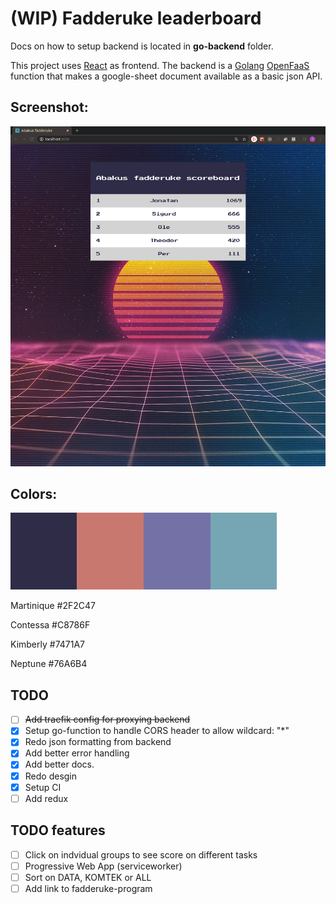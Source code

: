 # (WIP) Fadderuke leaderboard

Docs on how to setup backend is located in **go-backend** folder.

This project uses [React](https://github.com/facebook/react) as frontend. The backend is a [Golang](https://golang.org/) [OpenFaaS](https://github.com/openfaas/faas) function that makes a google-sheet document available as a basic json API.

## Screenshot:

![](sc_page.png)

## Colors:

![](colors.png)

Martinique #2F2C47

Contessa #C8786F

Kimberly #7471A7

Neptune #76A6B4

## TODO

- [ ] <s>Add traefik config for proxying backend</s>
- [x] Setup go-function to handle CORS header to allow wildcard: "\*"
- [x] Redo json formatting from backend
- [x] Add better error handling
- [x] Add better docs.
- [x] Redo desgin
- [x] Setup CI
- [ ] Add redux

## TODO features

- [ ] Click on indvidual groups to see score on different tasks
- [ ] Progressive Web App (serviceworker)
- [ ] Sort on DATA, KOMTEK or ALL
- [ ] Add link to fadderuke-program
